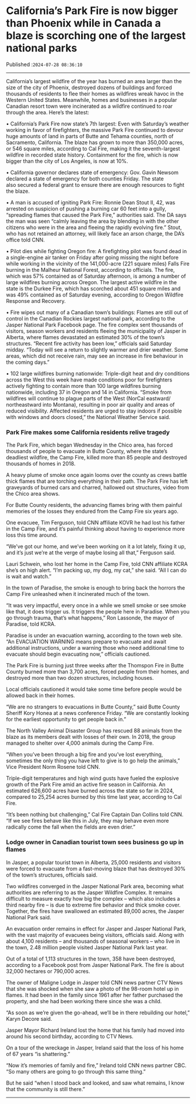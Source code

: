 # California’s Park Fire is now bigger than Phoenix while in Canada a blaze is scorching one of the largest national parks

Published :`2024-07-28 08:36:10`

---

California’s largest wildfire of the year has burned an area larger than the size of the city of Phoenix, destroyed dozens of buildings and forced thousands of residents to flee their homes as wildfires wreak havoc in the Western United States. Meanwhile, homes and businesses in a popular Canadian resort town were incinerated as a wildfire continued to roar through the area. Here’s the latest:

• California’s Park Fire now state’s 7th largest: Even with Saturday’s weather working in favor of firefighters, the massive Park Fire continued to devour huge amounts of land in parts of Butte and Tehama counties, north of Sacramento, California. The blaze has grown to more than 350,000 acres, or 546 square miles, according to Cal Fire, making it the seventh-largest wildfire in recorded state history. Containment for the fire, which is now bigger than the city of Los Angeles, is now at 10%.

• California governor declares state of emergency: Gov. Gavin Newsom declared a state of emergency for both counties Friday. The state also secured a federal grant to ensure there are enough resources to fight the blaze.

• A man is accused of igniting Park Fire: Ronnie Dean Stout II, 42, was arrested on suspicion of pushing a burning car 60 feet into a gully, “spreading flames that caused the Park Fire,” authorities said. The DA says the man was seen “calmly leaving the area by blending in with the other citizens who were in the area and fleeing the rapidly evolving fire.” Stout, who has not retained an attorney, will likely face an arson charge, the DA’s office told CNN.

• Pilot dies while fighting Oregon fire: A firefighting pilot was found dead in a single-engine air tanker on Friday after going missing the night before while working in the vicinity of the 141,000-acre (221 square miles) Falls Fire burning in the Malheur National Forest, according to officials. The fire, which was 57% contained as of Saturday afternoon, is among a number of large wildfires burning across Oregon. The largest active wildfire in the state is the Durkee Fire, which has scorched about 451 square miles and was 49% contained as of Saturday evening, according to Oregon Wildfire Response and Recovery.

• Fire wipes out many of a Canadian town’s buildings: Flames are still out of control in the Canadian Rockies largest national park, according to the Jasper National Park Facebook page. The fire complex sent thousands of visitors, season workers and residents fleeing the municipality of Jasper in Alberta, where flames devastated an estimated 30% of the town’s structures. “Recent fire activity has been low,” officials said Saturday midday. “Today will see a return to slightly warmer and drier weather. Some areas, which did not receive rain, may see an increase in fire behaviour in the coming days.”

• 102 large wildfires burning nationwide: Triple-digit heat and dry conditions across the West this week have made conditions poor for firefighters actively fighting to contain more than 100 large wildfires burning nationwide, including 37 in Oregon and 14 in California. “Smoke from wildfires will continue to plague parts of the West (NorCal eastward/ northeastward into Montana), resulting in poor air quality and areas of reduced visibility. Affected residents are urged to stay indoors if possible with windows and doors closed,” the National Weather Service said.

### Park Fire makes some California residents relive tragedy

The Park Fire, which began Wednesday in the Chico area, has forced thousands of people to evacuate in Butte County, where the state’s deadliest wildfire, the Camp Fire, killed more than 85 people and destroyed thousands of homes in 2018.

A heavy plume of smoke once again looms over the county as crews battle thick flames that are torching everything in their path. The Park Fire has left graveyards of burned cars and charred, hallowed out structures, video from the Chico area shows.

For Butte County residents, the advancing flames bring with them painful memories of the losses they endured from the Camp Fire six years ago.

One evacuee, Tim Ferguson, told CNN affiliate KOVR he had lost his father in the Camp Fire, and it’s painful thinking about having to experience more loss this time around.

“We’ve got our home, and we’ve been working on it a lot lately, fixing it up, and it’s just we’re at the verge of maybe losing all that,” Ferguson said.

Lauri Schwein, who lost her home in the Camp Fire, told CNN affiliate KCRA she’s on high alert. “I’m packing up, my dog, my cat,” she said. “All I can do is wait and watch.”

In the town of Paradise, the smoke is enough to bring back the horrors the Camp Fire unleashed when it incinerated much of the town.

“It was very impactful, every once in a while we smell smoke or see smoke like that, it does trigger us. It triggers the people here in Paradise. When you go through trauma, that’s what happens,” Ron Lassonde, the mayor of Paradise, told KCRA.

Paradise is under an evacuation warning, according to the town web site. “An EVACUATION WARNING means prepare to evacuate and await additional instructions, under a warning those who need additional time to evacuate should begin evacuating now,” officials cautioned.

The Park Fire is burning just three weeks after the Thomspon Fire in Butte County burned more than 3,700 acres, forced people from their homes, and destroyed more than two dozen structures, including houses.

Local officials cautioned it would take some time before people would be allowed back in their homes.

“We are no strangers to evacuations in Butte County,” said Butte County Sheriff Kory Honea at a news conference Friday. “We are constantly looking for the earliest opportunity to get people back in.”

The North Valley Animal Disaster Group has rescued 88 animals from the blaze as its members dealt with losses of their own. In 2018, the group managed to shelter over 4,000 animals during the Camp Fire.

“When you’ve been through a big fire and you’ve lost everything, sometimes the only thing you have left to give is to go help the animals,” Vice President Norm Rosene told CNN.

Triple-digit temperatures and high wind gusts have fueled the explosive growth of the Park Fire amid an active fire season in California. An estimated 626,600 acres have burned across the state so far in 2024, compared to 25,254 acres burned by this time last year, according to Cal Fire.

“It’s been nothing but challenging,” Cal Fire Captain Dan Collins told CNN. “If we see fires behave like this in July, they may behave even more radically come the fall when the fields are even drier.”

### Lodge owner in Canadian tourist town sees business go up in flames

In Jasper, a popular tourist town in Alberta, 25,000 residents and visitors were forced to evacuate from a fast-moving blaze that has destroyed 30% of the town’s structures, officials said.

Two wildfires converged in the Jasper National Park area, becoming what authorities are referring to as the Jasper Wildfire Complex. It remains difficult to measure exactly how big the complex – which also includes a third nearby fire – is due to extreme fire behavior and thick smoke cover. Together, the fires have swallowed an estimated 89,000 acres, the Jasper National Park said.

An evacuation order remains in effect for Jasper and Jasper National Park, with the vast majority of evacuees being visitors, officials said. Along with about 4,100 residents – and thousands of seasonal workers – who live in the town, 2.48 million people visited Jasper National Park last year.

Out of a total of 1,113 structures in the town, 358 have been destroyed, according to a Facebook post from Jasper National Park. The fire is about 32,000 hectares or 790,000 acres.

The owner of Maligne Lodge in Jasper told CNN news partner CTV News that she was shocked when she saw a photo of the 98-room hotel up in flames. It had been in the family since 1961 after her father purchased the property, and she had been working there since she was a child.

“As soon as we’re given the go-ahead, we’ll be in there rebuilding our hotel,” Karyn Decore said.

Jasper Mayor Richard Ireland lost the home that his family had moved into around his second birthday, according to CTV News.

On a tour of the wreckage in Jasper, Ireland said that the loss of his home of 67 years “is shattering.”

“Now it’s memories of family and fire,” Ireland told CNN news partner CBC. “So many others are going to go through this same thing.”

But he said “when I stood back and looked, and saw what remains, I know that the community is still there.”

---

